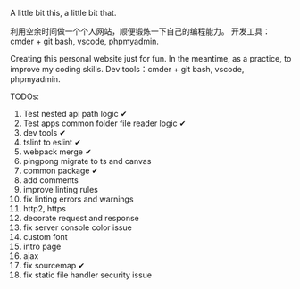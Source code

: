A little bit this, a little bit that.

利用空余时间做一个个人网站，顺便锻炼一下自己的编程能力。
开发工具：cmder + git bash, vscode, phpmyadmin.

Creating this personal website just for fun. In the meantime, as a practice, to improve my coding skills.
Dev tools：cmder + git bash, vscode, phpmyadmin.

TODOs:
  1. Test nested api path logic ✔
  2. Test apps common folder file reader logic ✔
  3. dev tools ✔
  4. tslint to eslint ✔
  5. webpack merge ✔
  6. pingpong migrate to ts and canvas
  7. common package ✔
  8. add comments
  9. improve linting rules
  10. fix linting errors and warnings
  11. http2, https
  12. decorate request and response
  13. fix server console color issue
  14. custom font
  15. intro page
  16. ajax
  17. fix sourcemap ✔
  18. fix static file handler security issue